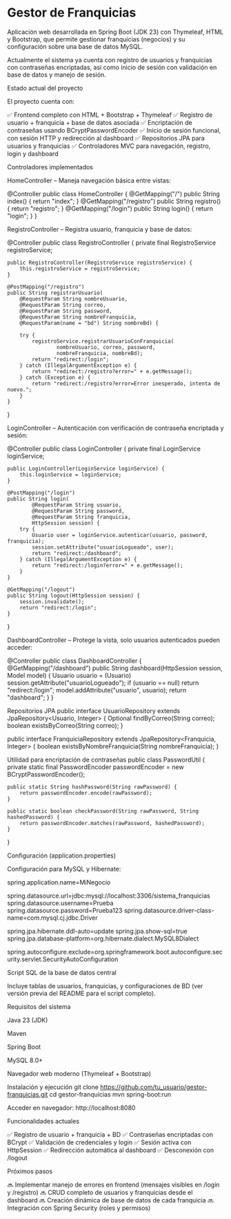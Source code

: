 # Gestor de Franquicias

Aplicación web desarrollada en Spring Boot (JDK 23) con Thymeleaf, HTML y Bootstrap, que permite gestionar franquicias (negocios) y su configuración sobre una base de datos MySQL.

Actualmente el sistema ya cuenta con registro de usuarios y franquicias con contraseñas encriptadas, así como inicio de sesión con validación en base de datos y manejo de sesión.

Estado actual del proyecto

El proyecto cuenta con:

✅ Frontend completo con HTML + Bootstrap + Thymeleaf
✅ Registro de usuario + franquicia + base de datos asociada
✅ Encriptación de contraseñas usando BCryptPasswordEncoder
✅ Inicio de sesión funcional, con sesión HTTP y redirección al dashboard
✅ Repositorios JPA para usuarios y franquicias
✅ Controladores MVC para navegación, registro, login y dashboard

Controladores implementados

HomeController – Maneja navegación básica entre vistas:

@Controller
public class HomeController {
    @GetMapping("/") public String index() { return "index"; }
    @GetMapping("/registro") public String registro() { return "registro"; }
    @GetMapping("/login") public String login() { return "login"; }
}


RegistroController – Registra usuario, franquicia y base de datos:

@Controller
public class RegistroController {
    private final RegistroService registroService;

    public RegistroController(RegistroService registroService) {
        this.registroService = registroService;
    }

    @PostMapping("/registro")
    public String registrarUsuario(
        @RequestParam String nombreUsuario,
        @RequestParam String correo,
        @RequestParam String password,
        @RequestParam String nombreFranquicia,
        @RequestParam(name = "bd") String nombreBd) {

        try {
            registroService.registrarUsuarioConFranquicia(
                    nombreUsuario, correo, password,
                    nombreFranquicia, nombreBd);
            return "redirect:/login";
        } catch (IllegalArgumentException e) {
            return "redirect:/registro?error=" + e.getMessage();
        } catch (Exception e) {
            return "redirect:/registro?error=Error inesperado, intenta de nuevo.";
        }
    }
}


LoginController – Autenticación con verificación de contraseña encriptada y sesión:

@Controller
public class LoginController {
    private final LoginService loginService;

    public LoginController(LoginService loginService) {
        this.loginService = loginService;
    }

    @PostMapping("/login")
    public String login(
            @RequestParam String usuario,
            @RequestParam String password,
            @RequestParam String franquicia,
            HttpSession session) {
        try {
            Usuario user = loginService.autenticar(usuario, password, franquicia);
            session.setAttribute("usuarioLogueado", user);
            return "redirect:/dashboard";
        } catch (IllegalArgumentException e) {
            return "redirect:/login?error=" + e.getMessage();
        }
    }

    @GetMapping("/logout")
    public String logout(HttpSession session) {
        session.invalidate();
        return "redirect:/login";
    }
}


DashboardController – Protege la vista, solo usuarios autenticados pueden acceder:

@Controller
public class DashboardController {
    @GetMapping("/dashboard")
    public String dashboard(HttpSession session, Model model) {
        Usuario usuario = (Usuario) session.getAttribute("usuarioLogueado");
        if (usuario == null) return "redirect:/login";
        model.addAttribute("usuario", usuario);
        return "dashboard";
    }
}

Repositorios JPA
public interface UsuarioRepository extends JpaRepository<Usuario, Integer> {
    Optional<Usuario> findByCorreo(String correo);
    boolean existsByCorreo(String correo);
}

public interface FranquiciaRepository extends JpaRepository<Franquicia, Integer> {
    boolean existsByNombreFranquicia(String nombreFranquicia);
}

Utilidad para encriptación de contraseñas
public class PasswordUtil {
    private static final PasswordEncoder passwordEncoder = new BCryptPasswordEncoder();

    public static String hashPassword(String rawPassword) {
        return passwordEncoder.encode(rawPassword);
    }

    public static boolean checkPassword(String rawPassword, String hashedPassword) {
        return passwordEncoder.matches(rawPassword, hashedPassword);
    }
}

Configuración (application.properties)

Configuración para MySQL y Hibernate:

spring.application.name=MiNegocio

spring.datasource.url=jdbc:mysql://localhost:3306/sistema_franquicias
spring.datasource.username=Prueba
spring.datasource.password=Prueba123
spring.datasource.driver-class-name=com.mysql.cj.jdbc.Driver

spring.jpa.hibernate.ddl-auto=update
spring.jpa.show-sql=true
spring.jpa.database-platform=org.hibernate.dialect.MySQL8Dialect

spring.autoconfigure.exclude=org.springframework.boot.autoconfigure.security.servlet.SecurityAutoConfiguration

Script SQL de la base de datos central

Incluye tablas de usuarios, franquicias, y configuraciones de BD (ver versión previa del README para el script completo).

Requisitos del sistema

Java 23 (JDK)

Maven

Spring Boot

MySQL 8.0+

Navegador web moderno (Thymeleaf + Bootstrap)

Instalación y ejecución
git clone https://github.com/tu_usuario/gestor-franquicias.git
cd gestor-franquicias
mvn spring-boot:run


Acceder en navegador: http://localhost:8080

Funcionalidades actuales

✅ Registro de usuario + franquicia + BD
✅ Contraseñas encriptadas con BCrypt
✅ Validación de credenciales y login
✅ Sesión activa con HttpSession
✅ Redirección automática al dashboard
✅ Desconexión con /logout

Próximos pasos

🔜 Implementar manejo de errores en frontend (mensajes visibles en /login y /registro)
🔜 CRUD completo de usuarios y franquicias desde el dashboard
🔜 Creación dinámica de base de datos de cada franquicia
🔜 Integración con Spring Security (roles y permisos)
